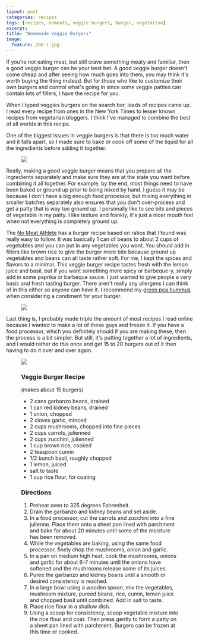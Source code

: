 ```yaml
---
layout: post
categories: recipes
tags: [recipes, nomeats, veggie burgers, burger, vegetarian]
excerpt: 
title: "Homemade Veggie Burgers"
image:
  feature: 208-1.jpg
---
```


If you're not eating meat, but still crave something meaty and familiar, then a good veggie burger can be your best bet.  A good veggie burger doesn't come cheap and after seeing how much goes into them, you may think it's worth buying the thing instead.  But for those who like to customize their own burgers and control what's going in since some veggie patties can contain lots of fillers, I have the recipe for you.

When I typed veggies burgers on the search bar, loads of recipes came up.  I read every recipe from ones in the New York Times to lesser known recipes from vegetarian bloggers.  I think I've managed to combine the best of all worlds in this recipe.  

One of the biggest issues in veggie burgers is that there is too much water and it falls apart, so I made sure to bake or cook off some of the liquid for all the ingredients before adding it together.  

<figure>
    <img src="/images/208-2.jpg">
</figure>

Really, making a good veggie burger means that you prepare all the ingredients separately and make sure they are at the state you want before combining it all together.  For example, by the end, most things need to have been baked or ground up prior to being mixed by hand.  I guess it may be because I don't have a big enough food processor, but mixing everything in smaller batches separately also ensures that you don't over-process and get a patty that is way too ground up.  I personally like to see bits and pieces of vegetable in my patty.  I like texture and frankly, it's just a nicer mouth feel when not everything is completely ground up.

The [No Meat Athlete](http://www.nomeatathlete.com/veggie-burger-recipe/) has a burger recipe based on ratios that I found was really easy to follow.  It was basically 1 can of beans to about 2 cups of vegetables and you can put in any vegetables you want.  You should add in fillers like brown rice to give the burger more bite because ground up vegetables and beans can all taste rather soft.  For me, I kept the spices and flavors to a minimal.  This veggie burger recipe tastes fresh with the lemon juice and basil, but if you want something more spicy or barbeque-y, simply add in some paprika or barbeque sauce.  I just wanted to give people a very basic and fresh tasting burger.  There aren't really any allergens I can think of in this either so anyone can have it.  I recommend my [green pea hummus](http://eastmeetskitchen.com/videos/recipes/green-pea-hummus/) when considering a condiment for your burger.

<figure>
    <img src="/images/208-3.jpg">
</figure>

Last thing is, I probably made triple the amount of most recipes I read online because I wanted to make a lot of these guys and freeze it.  If you have a food processor, which you definitely should if you are making these, then the process is a bit simpler.  But still, it's putting together a lot of ingredients, and I would rather do this once and get 15 to 20 burgers out of it then having to do it over and over again.

<figure>
    <img src="/images/208-4.jpg">
</figure>


<figure class="ingredients" markdown="1">

### Veggie Burger Recipe

(makes about 15 burgers)

- 2 cans garbanzo beans, drained
- 1 can red kidney beans, drained
- 1 onion, chopped
- 2 cloves garlic, minced
- 2 cups mushrooms, chopped into fine pieces
- 2 cups carrots, julienned
- 2 cups zucchini, julienned
- 1 cup brown rice, cooked
- 2 teaspoon cumin
- 1/2 bunch basil, roughly chopped
- 1 lemon, juiced
- salt to taste
- 1 cup rice flour, for coating

</figure>
<figure class="directions" markdown="1">

### Directions

1. Preheat oven to 325 degrees Fahrenheit. 
2. Drain the garbanzo and kidney beans and set aside. 
2. In a food processor, cut the carrots and zucchini into a fine julienne.  Place them onto a sheet pan lined with parchment and bake for about 20 minutes until some of the moisture has been removed.
3. While the vegetables are baking, using the same food processor, finely chop the mushrooms, onion and garlic.
4.  In a pan on medium high heat, cook the mushrooms, onions and garlic for about 6-7 minutes until the onions have softened and the mushrooms release some of its juices.
5. Puree the garbanzo and kidney beans until a smooth or desired consistency is reached.
6. In a large bowl using a wooden spoon, mix the vegetables, mushroom mixture, pureed beans, rice, cumin, lemon juice and chopped basil until combined.  Add in salt to taste.
7. Place rice flour in a shallow dish.
8. Using a scoop for consistency, scoop vegetable mixture into the rice flour and coat.  Then press gently to form a patty on a sheet pan lined with parchment.  Burgers can be frozen at this time or cooked.

</figure>